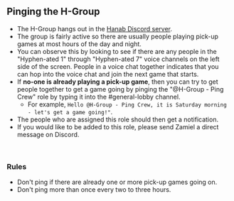 ## Pinging the H-Group

- The H-Group hangs out in the [Hanab Discord server](https://discord.gg/FADvkJp).
- The group is fairly active so there are usually people playing pick-up games at most hours of the day and night.
- You can observe this by looking to see if there are any people in the "Hyphen-ated 1" through "Hyphen-ated 7" voice channels on the left side of the screen. People in a voice chat together indicates that you can hop into the voice chat and join the next game that starts.
- If **no-one is already playing a pick-up game**, then you can try to get people together to get a game going by pinging the "@H-Group - Ping Crew" role by typing it into the #general-lobby channel.
  - For example, `Hello @H-Group - Ping Crew, it is Saturday morning - let's get a game going!"`.
- The people who are assigned this role should then get a notification.
- If you would like to be added to this role, please send Zamiel a direct message on Discord.

<br />

### Rules

- Don't ping if there are already one or more pick-up games going on.
- Don't ping more than once every two to three hours.
